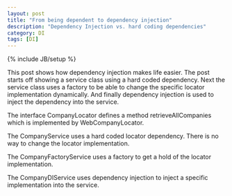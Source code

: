 ```yaml
---
layout: post
title: "From being dependent to dependency injection"
description: "Dependency Injection vs. hard coding dependencies"
category: DI
tags: [DI]
---
```

{% include JB/setup %}

This post shows how dependency injection makes life easier. The post starts off showing a service class using a hard coded dependency. Next the service class uses a factory to be able to change the specific locator implementation dynamically. And finally dependency injection is used to inject the dependency into the service.

The interface CompanyLocator defines a method retrieveAllCompanies which is implemented by WebCompanyLocator.

<script src="https://gist.github.com/wwillems/94ee92c1b6e3e61c0376.js"></script>

<script src="https://gist.github.com/wwillems/94d621682eb413facecb.js"></script>

The CompanyService uses a hard coded locator dependency. There is no way to change the locator implementation.

<script src="https://gist.github.com/wwillems/9dd156b8a0b7aabd039e.js"></script>

The CompanyFactoryService uses a factory to get a hold of the locator implementation.

<script src="https://gist.github.com/wwillems/6fdadff570197ee473b3.js"></script>

The CompanyDIService uses dependency injection to inject a specific implementation into the service.

<script src="https://gist.github.com/wwillems/77d6cda8c616721d5a06.js"></script>
